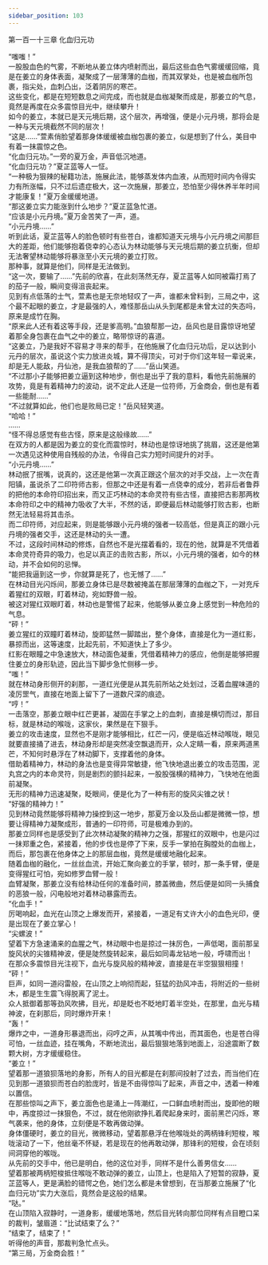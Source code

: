 ```yaml
---
sidebar_position: 103
---
```

 第一百一十三章 化血归元功


“嗤嗤！”  
一股股血色的气雾，不断地从姜立体内喷射而出，最后这些血色气雾缓缓回缩，竟是在姜立的身体表面，凝聚成了一层薄薄的血枷，而其双掌处，也是被血枷所包裹，指尖处，血刺凸出，泛着阴厉的寒芒。  
这些变化，都是在短短数息之间完成，而也就是血枷凝聚而成是，那姜立的气息，竟然是再度在众多震惊目光中，继续攀升！  
如今的姜立，本就已是天元境后期，这个层次，再增强，便是小元丹境，那将会是一种与天元境截然不同的层次！  
“这是……”萱素俏脸望着那身体缓缓被血枷包裹的姜立，似是想到了什么，美目中有着一抹震惊之色。  
“化血归元功。”一旁的夏万金，声音低沉地道。  
“化血归元功？”夏芷蓝等人一怔。  
“一种极为狠辣的秘籍功法，施展此法，能够蒸发体内血液，从而短时间内令得实力有所涨幅，只不过后遗症极大，这一次施展，那姜立，恐怕至少得休养半年时间才能康复！”夏万金缓缓地道。  
“那这姜立实力能涨到什么地步？”夏芷蓝急忙道。  
“应该是小元丹境。”夏万金苦笑了一声，道。  
“小元丹境……”  
听到此话，夏芷蓝等人的脸色顿时有些苍白，谁都知道天元境与小元丹境之间那巨大的差距，他们能够抱着侥幸的心态认为林动能够与天元境后期的姜立抗衡，但却无法奢望林动能够将暴涨至小天元境的姜立打败。  
那种事，就算是他们，同样是无法做到。  
“这一次，要输了……”先前的欣喜，在此刻荡然无存，夏芷蓝等人如同被霜打焉了的茄子一般，瞬间变得沮丧起来。  
见到有点低落的士气，萱素也是无奈地轻叹了一声，谁都未曾料到，三局之中，这个最不起眼的姜立，才是最强的人，难怪那岳山从头到尾都是未曾太过的失态吗，原来是成竹在胸。  
“原来此人还有着这等手段，还是爹高明。”血狼帮那一边，岳风也是目露惊讶地望着那全身包裹在血气之中的姜立，略带惊讶的喜道。  
“这姜立，乃是我好不容易才寻来的帮手，在他施展了化血归元功后，足以达到小元丹的层次，虽说这个实力放进炎城，算不得顶尖，可对于你们这年轻一辈说来，却是无人能敌，丹仙池，是我血狼帮的了……”岳山笑道。  
“不过那小子能够把姜立逼到这种地步，倒也是出乎了我的意料，看他先前施展的攻势，竟是有着精神力的波动，说不定此人还是一位符师，万金商会，倒也是有着一些能耐……”  
“不过就算如此，他们也是败局已定！”岳风轻笑道。  
“哈哈！”  
……  
“怪不得总感觉有些古怪，原来是这般缘故……”  
在双方的人都是因为姜立的变化而震惊时，林动也是惊讶地挑了挑眉，这还是他第一次遇见这种使用自残般的办法，令得自己实力短时间提升的对手。  
“小元丹境……”  
林动抿了抿嘴，说真的，这还是他第一次真正跟这个层次的对手交战，上一次在青阳镇，虽说杀了二印符师古影，但那之中还是有着一点侥幸的成分，若非后者鲁莽的把他的本命符印招出来，而又正巧林动的本命灵符有些古怪，直接把古影那两枚本命符印之中的精神力吸收了大半，不然的话，即便最后林动能够打败古影，也断然无法轻易将其击杀。  
而二印符师，对应起来，则是能够跟小元丹境的强者一较高低，但是真正的跟小元丹境的强者交手，这还是林动的头一遭。  
不过，这段时间林动的修炼，自然也不是光摆着看的，现在的他，就算是不凭借着本命灵符奇异的吸力，也足以真正的击败古影，所以，小元丹境的强者，如今的林动，并不会如何的忌惮。  
“能把我逼到这一步，你就算是死了，也无憾了……”  
在林动目光闪烁间，那姜立身体已是尽数被掩盖在那层薄薄的血枷之下，一对充斥着猩红的双眼，盯着林动，宛如野兽一般。  
被这对猩红双眼盯着，林动也是警惕了起来，他能够从姜立身上感觉到一种危险的气息。  
“砰！”  
姜立猩红的双瞳盯着林动，旋即猛然一脚踏出，整个身体，直接是化为一道红影，暴掠而出，这等速度，比起先前，不知道快上了多少。  
红影在眼瞳之中急速放大，林动面色凝重，凭借着精神力的感应，他倒是能够把握住姜立的身形轨迹，因此当下脚步急忙侧移一步。  
“嗤！”  
就在林动身形侧开的刹那，一道红光便是从其先前所站之处划过，泛着血腥味道的凌厉罡气，直接在地面上留下了一道数尺深的痕迹。  
“哼！”  
一击落空，那姜立眼中红芒更甚，凝固在手掌之上的血刺，直接是横切而过，那目标，就是林动的喉咙，这家伙，果然是在下狠手。  
姜立的攻击速度，显然也不是刚才能够相比，红芒一闪，便是临近林动喉咙，眼见就要直接捅了进去，林动身形却是突然凌空飘退而开，众人定睛一看，原来两道黑芒，不知何时悬浮在了林动脚下，支撑着他的身体。  
借助着精神力，林动的身法也是变得异常敏捷，他飞快地退出姜立的攻击范围，泥丸宫之内的本命灵符，则是剧烈的颤抖起来，一股股强横的精神力，飞快地在他面前凝聚。  
无形的精神力迅速凝聚，眨眼间，便是化为了一种有形的旋风尖锥之状！  
“好强的精神力！”  
见到林动竟然能够将精神力操控到这一地步，那夏万金以及岳山都是微微一惊，想要让得精神力凝聚成形，普通的一印符师，可是极难办到的。  
那姜立同样也是感受到了此次林动凝聚的精神力之强，那猩红的双眼中，也是闪过一抹郑重之色，紧接着，他的步伐也是停了下来，反手一掌拍在胸膛处的血枷上，而后，那包裹在他身体之上的那层血枷，竟然是缓缓地融化起来。  
随着血枷的融化，一丝丝血流，开始汇聚向姜立的手掌，顿时，那一条手臂，便是变得猩红可怕，宛如修罗血臂一般！  
血臂凝聚，那姜立没有给林动任何的准备时间，膝盖微曲，然后便是如同一头捕食的恶狼一般，闪电般地对着林动暴露而去。  
“化血手！”  
厉喝响起，血光在山顶之上爆发而开，紧接着，一道足有丈许大小的血色光印，便是出现在了姜立掌心！  
“尖螺波！”  
望着下方急速涌来的血腥之气，林动眼中也是掠过一抹厉色，一声低喝，面前那呈旋风状的尖锥精神波，便是陡然旋转起来，最后如同毒龙钻地一般，呼啸而出！  
在那众多震惊目光注视下，血光与旋风般的精神波，直接是在半空狠狠相撞！  
“砰！”  
巨声，如同一道闷雷般，在山顶之上响彻而起，狂猛的劲风冲击，将附近的一些树木，都是生生震飞得脱离了泥土。  
众人抵御着那等劲风吹拂，目光，却是眨也不眨地盯着半空处，在那里，血光与精神波，在刹那后，同时爆炸开来！  
“轰！”  
爆炸之中，一道身形暴退而出，闷哼之声，从其嘴中传出，而其面色，也是苍白得可怕，一丝血迹，挂在嘴角，不断地流出，最后狠狠地落到地面上，沿途震断了数颗大树，方才缓缓稳住。  
“姜立！”  
望着那一道狼狈落地的身影，所有人的目光都是在刹那间投射了过去，而当他们在见到那一道狼狈而苍白的脸庞时，皆是不由得惊叫了起来，声音之中，透着一种难以置信。  
在那些惊叫之声下，姜立面色也是涌上一阵潮红，一口鲜血喷射而出，旋即他的眼中，再度掠过一抹狠色，不过，就在他刚欲挣扎着爬起身来时，面前黑芒闪烁，寒气袭来，他的身体，立刻便是不敢再做动弹。  
身体僵硬时，姜立的目光，微微移动，望着那悬浮在他喉咙处的两柄锋利短梭，喉咙滚动了一下，他丝毫不怀疑，若是现在的他再敢动弹，那锋利的短梭，会在顷刻间洞穿他的喉咙。  
从先前的交手中，他已是明白，他的这位对手，同样不是什么善男信女……  
望着那被两柄短梭抵住喉咙不敢动弹的姜立，山顶上，也是陷入了短暂的寂静，夏芷蓝等人，更是满脸的错愕之色，她们怎么都是未曾想到，在当那姜立施展了“化血归元功”实力大涨后，竟然会是这般的结果。  
“哒。”  
在山顶陷入寂静时，一道身影，缓缓地落地，然后目光转向那位同样有点目瞪口呆的裁判，皱眉道：“比试结束了么？”  
“结束了，结束了！”  
听得他的声音，那裁判急忙点头。  
“第三局，万金商会胜！”  
  
  
